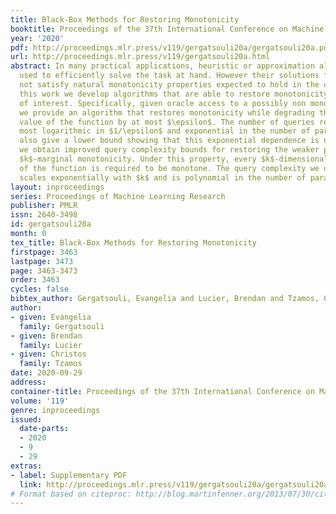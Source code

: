 ```yaml
---
title: Black-Box Methods for Restoring Monotonicity
booktitle: Proceedings of the 37th International Conference on Machine Learning
year: '2020'
pdf: http://proceedings.mlr.press/v119/gergatsouli20a/gergatsouli20a.pdf
url: http://proceedings.mlr.press/v119/gergatsouli20a.html
abstract: In many practical applications, heuristic or approximation algorithms are
  used to efficiently solve the task at hand. However their solutions frequently do
  not satisfy natural monotonicity properties expected to hold in the optimum. In
  this work we develop algorithms that are able to restore monotonicity in the parameters
  of interest. Specifically, given oracle access to a possibly non monotone function,
  we provide an algorithm that restores monotonicity while degrading the expected
  value of the function by at most $\epsilon$. The number of queries required is at
  most logarithmic in $1/\epsilon$ and exponential in the number of parameters. We
  also give a lower bound showing that this exponential dependence is necessary. Finally,
  we obtain improved query complexity bounds for restoring the weaker property of
  $k$-marginal monotonicity. Under this property, every $k$-dimensional projection
  of the function is required to be monotone. The query complexity we obtain only
  scales exponentially with $k$ and is polynomial in the number of parameters.
layout: inproceedings
series: Proceedings of Machine Learning Research
publisher: PMLR
issn: 2640-3498
id: gergatsouli20a
month: 0
tex_title: Black-Box Methods for Restoring Monotonicity
firstpage: 3463
lastpage: 3473
page: 3463-3473
order: 3463
cycles: false
bibtex_author: Gergatsouli, Evangelia and Lucier, Brendan and Tzamos, Christos
author:
- given: Evangelia
  family: Gergatsouli
- given: Brendan
  family: Lucier
- given: Christos
  family: Tzamos
date: 2020-09-29
address: 
container-title: Proceedings of the 37th International Conference on Machine Learning
volume: '119'
genre: inproceedings
issued:
  date-parts:
  - 2020
  - 9
  - 29
extras:
- label: Supplementary PDF
  link: http://proceedings.mlr.press/v119/gergatsouli20a/gergatsouli20a-supp.pdf
# Format based on citeproc: http://blog.martinfenner.org/2013/07/30/citeproc-yaml-for-bibliographies/
---
```

